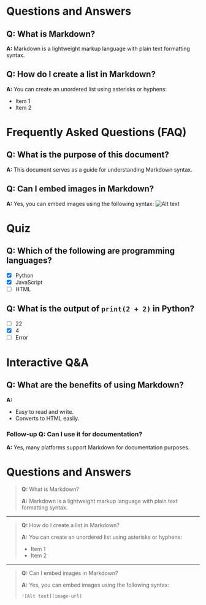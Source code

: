 
# Questions and Answers

## Q: What is Markdown?
**A:** Markdown is a lightweight markup language with plain text formatting syntax.

## Q: How do I create a list in Markdown?
**A:** You can create an unordered list using asterisks or hyphens:
- Item 1
- Item 2

# Frequently Asked Questions (FAQ)

## Q: What is the purpose of this document?
**A:** This document serves as a guide for understanding Markdown syntax.

## Q: Can I embed images in Markdown?
**A:** Yes, you can embed images using the following syntax:
![Alt text](image-url)

# Quiz

## Q: Which of the following are programming languages?
- [x] Python
- [x] JavaScript
- [ ] HTML

## Q: What is the output of `print(2 + 2)` in Python?
- [ ] 22
- [x] 4
- [ ] Error

# Interactive Q&A

## Q: What are the benefits of using Markdown?
**A:** 
- Easy to read and write.
- Converts to HTML easily.

### Follow-up Q: Can I use it for documentation?
**A:** Yes, many platforms support Markdown for documentation purposes.

# Questions and Answers

> **Q:** What is Markdown?
>
> **A:** Markdown is a lightweight markup language with plain text formatting syntax.

---

> **Q:** How do I create a list in Markdown?
>
> **A:** You can create an unordered list using asterisks or hyphens:
> - Item 1
> - Item 2

---

> **Q:** Can I embed images in Markdown?
>
> **A:** Yes, you can embed images using the following syntax:
> 
> `![Alt text](image-url)`
